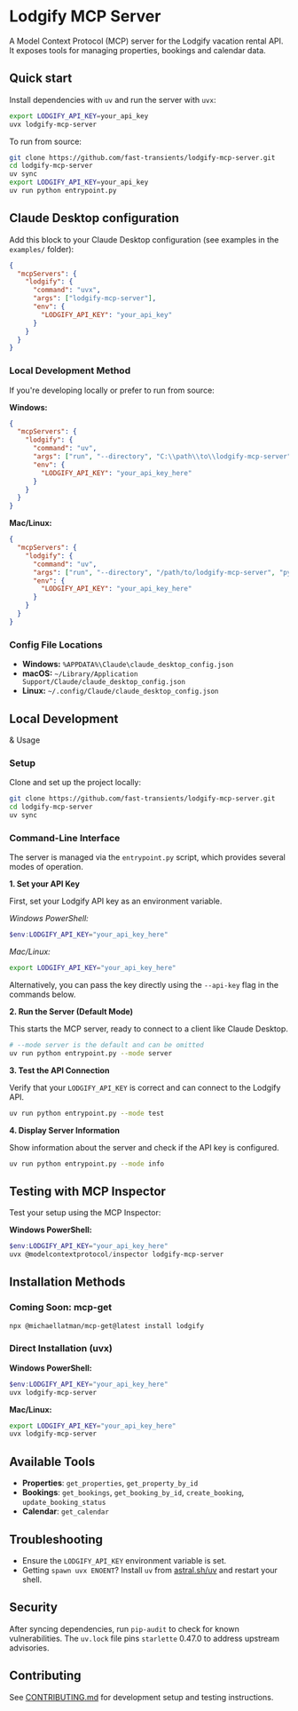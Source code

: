 # Lodgify MCP Server

A Model Context Protocol (MCP) server for the Lodgify vacation rental API. It exposes tools for managing properties, bookings and calendar data.

## Quick start
Install dependencies with `uv` and run the server with `uvx`:

```bash
export LODGIFY_API_KEY=your_api_key
uvx lodgify-mcp-server
```

To run from source:

```bash
git clone https://github.com/fast-transients/lodgify-mcp-server.git
cd lodgify-mcp-server
uv sync
export LODGIFY_API_KEY=your_api_key
uv run python entrypoint.py
```

## Claude Desktop configuration
Add this block to your Claude Desktop configuration (see examples in the `examples/` folder):

```json
{
  "mcpServers": {
    "lodgify": {
      "command": "uvx",
      "args": ["lodgify-mcp-server"],
      "env": {
        "LODGIFY_API_KEY": "your_api_key"
      }
    }
  }
}
```

### Local Development Method

If you're developing locally or prefer to run from source:

**Windows:**

```json
{
  "mcpServers": {
    "lodgify": {
      "command": "uv",
      "args": ["run", "--directory", "C:\\path\\to\\lodgify-mcp-server", "python", "entrypoint.py"],
      "env": {
        "LODGIFY_API_KEY": "your_api_key_here"
      }
    }
  }
}
```

**Mac/Linux:**

```json
{
  "mcpServers": {
    "lodgify": {
      "command": "uv",
      "args": ["run", "--directory", "/path/to/lodgify-mcp-server", "python", "entrypoint.py"],
      "env": {
        "LODGIFY_API_KEY": "your_api_key_here"
      }
    }
  }
}
```

### Config File Locations

- **Windows:** `%APPDATA%\Claude\claude_desktop_config.json`
- **macOS:** `~/Library/Application Support/Claude/claude_desktop_config.json`  
- **Linux:** `~/.config/Claude/claude_desktop_config.json`

## Local Development
 & Usage

### Setup

Clone and set up the project locally:

```bash
git clone https://github.com/fast-transients/lodgify-mcp-server.git
cd lodgify-mcp-server
uv sync
```

### Command-Line Interface

The server is managed via the `entrypoint.py` script, which provides several modes of operation.

**1. Set your API Key**

First, set your Lodgify API key as an environment variable.

*Windows PowerShell:*
```powershell
$env:LODGIFY_API_KEY="your_api_key_here"
```

*Mac/Linux:*
```bash
export LODGIFY_API_KEY="your_api_key_here"
```

Alternatively, you can pass the key directly using the `--api-key` flag in the commands below.

**2. Run the Server (Default Mode)**

This starts the MCP server, ready to connect to a client like Claude Desktop.

```bash
# --mode server is the default and can be omitted
uv run python entrypoint.py --mode server
```

**3. Test the API Connection**

Verify that your `LODGIFY_API_KEY` is correct and can connect to the Lodgify API.

```bash
uv run python entrypoint.py --mode test
```

**4. Display Server Information**

Show information about the server and check if the API key is configured.

```bash
uv run python entrypoint.py --mode info
```

## Testing with MCP Inspector

Test your setup using the MCP Inspector:

**Windows PowerShell:**

```powershell
$env:LODGIFY_API_KEY="your_api_key_here"
uvx @modelcontextprotocol/inspector lodgify-mcp-server
```

## Installation Methods

### Coming Soon: mcp-get

```bash
npx @michaellatman/mcp-get@latest install lodgify
```

### Direct Installation (uvx)

**Windows PowerShell:**

```powershell
$env:LODGIFY_API_KEY="your_api_key_here"
uvx lodgify-mcp-server
```

**Mac/Linux:**

```bash
export LODGIFY_API_KEY="your_api_key_here"
uvx lodgify-mcp-server
```

## Available Tools

- **Properties**: `get_properties`, `get_property_by_id`
- **Bookings**: `get_bookings`, `get_booking_by_id`, `create_booking`, `update_booking_status`
- **Calendar**: `get_calendar`

## Troubleshooting
- Ensure the `LODGIFY_API_KEY` environment variable is set.
- Getting `spawn uvx ENOENT`? Install `uv` from [astral.sh/uv](https://astral.sh/uv/) and restart your shell.

## Security
After syncing dependencies, run `pip-audit` to check for known vulnerabilities. The `uv.lock` file pins `starlette` 0.47.0 to address upstream advisories.

## Contributing
See [CONTRIBUTING.md](CONTRIBUTING.md) for development setup and testing instructions.
